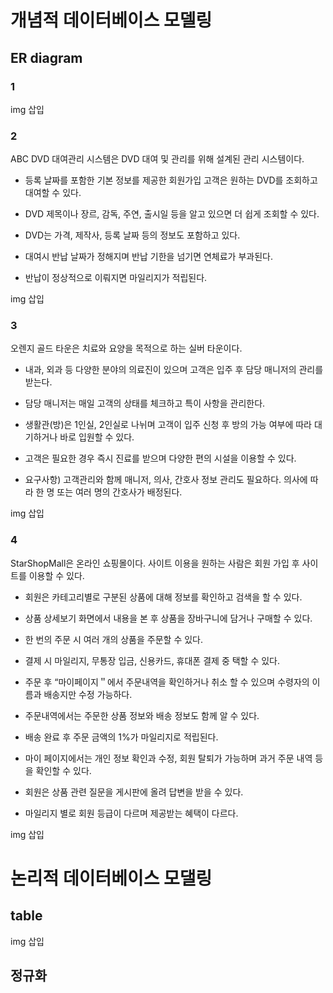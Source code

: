 # 개념적 데이터베이스 모델링

## ER diagram

### 1

img 삽입

### 2

ABC DVD 대여관리 시스템은 DVD 대여 및 관리를 위해 설계된 관리 시스템이다.

-   등록 날짜를 포함한 기본 정보를 제공한 회원가입 고객은 원하는 DVD를 조회하고 대여할 수 있다.
-   DVD 제목이나 장르, 감독, 주연, 출시일 등을 알고 있으면 더 쉽게 조회할 수 있다.
-   DVD는 가격, 제작사, 등록 날짜 등의 정보도 포함하고 있다.

-   대여시 반납 날짜가 정해지며 반납 기한을 넘기면 연체료가 부과된다.
-   반납이 정상적으로 이뤄지면 마일리지가 적립된다.

img 삽입

### 3

오렌지 골드 타운은 치료와 요양을 목적으로 하는 실버 타운이다.

-   내과, 외과 등 다양한 분야의 의료진이 있으며 고객은 입주 후 담당 매니저의 관리를 받는다.
-   담당 매니저는 매일 고객의 상태를 체크하고 특이 사항을 관리한다.

-   생활관(방)은 1인실, 2인실로 나뉘며 고객이 입주 신청 후 방의 가능 여부에 따라 대기하거나 바로 입원할 수 있다.

-   고객은 필요한 경우 즉시 진료를 받으며 다양한 편의 시설을 이용할 수 있다.

-   요구사항) 고객관리와 함께 매니저, 의사, 간호사 정보 관리도 필요하다. 의사에 따라 한 명 또는 여러 명의 간호사가 배정된다.

img 삽입

### 4

StarShopMall은 온라인 쇼핑몰이다. 사이트 이용을 원하는 사람은 회원 가입 후 사이트를 이용할 수 있다.

-   회원은 카테고리별로 구분된 상품에 대해 정보를 확인하고 검색을 할 수 있다.
-   상품 상세보기 화면에서 내용을 본 후 상품을 장바구니에 담거나 구매할 수 있다.
-   한 번의 주문 시 여러 개의 상품을 주문할 수 있다.
-   결제 시 마일리지, 무통장 입금, 신용카드, 휴대폰 결제 중 택할 수 있다.

-   주문 후 “마이페이지＂에서 주문내역을 확인하거나 취소 할 수 있으며 수령자의 이름과 배송지만 수정 가능하다.
-   주문내역에서는 주문한 상품 정보와 배송 정보도 함께 알 수 있다.
-   배송 완료 후 주문 금액의 1%가 마일리지로 적립된다.
-   마이 페이지에서는 개인 정보 확인과 수정, 회원 탈퇴가 가능하며 과거 주문 내역 등을 확인할 수 있다.

-   회원은 상품 관련 질문을 게시판에 올려 답변을 받을 수 있다.
-   마일리지 별로 회원 등급이 다르며 제공받는 혜택이 다르다.

img 삽입

# 논리적 데이터베이스 모댈링

## table

img 삽입

## 정규화
